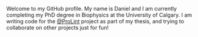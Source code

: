 Welcome to my GitHub profile. My name is Daniel and I am currently completing my PhD degree in Biophysics at the University of Calgary. I am writing code for the [@ProLint](https://github.com/ProLint) project as part of my thesis, and trying to collaborate on other projects just for fun!  

<!--
**danielpastor97/danielpastor97** is a ✨ _special_ ✨ repository because its `README.md` (this file) appears on your GitHub profile.

Here are some ideas to get you started:

- 🔭 I’m currently working on ...
- 🌱 I’m currently learning ...
- 👯 I’m looking to collaborate on ...
- 🤔 I’m looking for help with ...
- 💬 Ask me about ...
- 📫 How to reach me: ...
- 😄 Pronouns: ...
- ⚡ Fun fact: ...
-->

